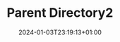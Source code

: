 ---
weight: 999
title: "Parent Directory2"
description: ""
icon: "article"
date: "2024-01-03T23:19:13+01:00"
lastmod: "2024-01-03T23:19:13+01:00"
draft: true
toc: true
---